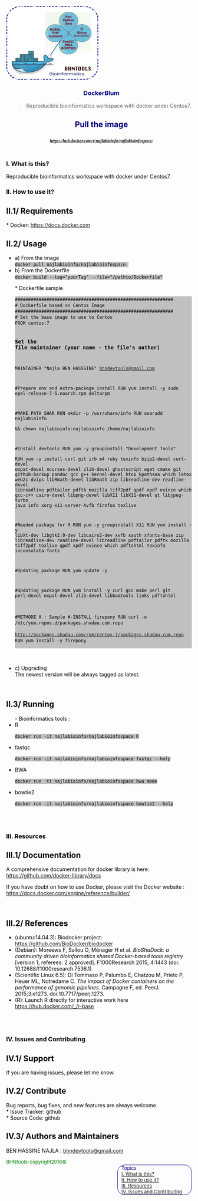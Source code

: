 
<html>
<head>
  <meta charset="utf-8" />
  <title>DockerBIum</title>
  <script type="text/javascript" src="http://code.jquery.com/jquery-latest.min.js"></script>
  <!--[if lt IE 9]>
    <script src="http://html5shiv.googlecode.com/svn/trunk/html5.js"></script>
  <![endif]-->
</head>

<body>
<article>
  <div>
    <header>
        <section style="color:blue;float:left;padding-right:20px;">
        <img src="Imgs/DockerBIum.png" style="width:250px;height:200px;">
        </section>
        <section style="color:navy;float:left;padding-left:15px;">
        <h1>DockerBIum</h1>
        <blockquote>Reproducible bioinformatics workspace with docker under Centos7.</blockquote>
        <h2>Pull the image</h2>
        <p style="color: green; font: italic bold 12px/30px Georgia, serif;"> <a href="https://hub.docker.com/r/najlabioinfo/najlabioinfospace">https://hub.docker.com/r/najlabioinfo/najlabioinfospace/</a><p>
        </section>
        <br>
        <br>
    </header>
 </div>
<section id="content"style="color:black;float:left;">
<h1 id='idtitle1'>I. What is this?</h1>
<p>Reproducible bioinformatics workspace with docker under Centos7.</p>

<h1 id='idtitle2'>II. How to use it?</h1>
<h2>II.1/ Requirements</h2>
* Docker: <a href="https://docs.docker.com">https://docs.docker.com </a>


<h2>II.2/ Usage</h2>
<ul>
<li>a) From the image </li>
<code style='background: #C0C0C0;'>docker pull najlabioinfo/najlabioinfospace </code>

<li>b) From the Dockerfile</li>
<code style='background: #C0C0C0;'>docker build --tag="yourTag" --file="/pathto/Dockerfile"</code>
<p> * Dockerfile sample </p>
<pre style='background: #C0C0C0;'><code>############################################################ 
# Dockerfile based on Centos Image 
############################################################ 
# Set the base image to use to Centos
FROM centos:7

# Set the file maintainer (your name - the file's author) 
MAINTAINER "Najla BEN HASSSINE" bhndevtools@gmail.com

#Prepare env and extra-package install
RUN yum install -y sudo epel-release-7-5.noarch.rpm deltarpm

#MAKE PATH SHAR
RUN mkdir -p /usr/share/info
RUN useradd najlabioinfo \
    && chown najlabioinfo:najlabioinfo /home/najlabioinfo

#Install devtools
RUN yum -y groupinstall "Development Tools"  
RUN yum -y install curl git irb m4 ruby texinfo bzip2-devel curl-devel expat-devel ncurses-devel zlib-devel ghostscript wget cmake git github-backup pandoc gcc g++ kernel-devel htop kpathsea which latex web2c dvips libRmath-devel libRmath zip libreadline-dev readline-devel libreadline pdftailor pdftk mozilla tiff2pdf qpdf xpdf evince which gcc-c++ cairo-devel libpng-devel libX11 libX11-devel qt libjpeg-turbo java info xorg-x11-server-Xvfb firefox texlive

#Needed package for R
RUN yum -y groupinstall X11
RUN yum install -y  libXt-dev libgtk2.0-dev libcairo2-dev xvfb xauth xfonts-base zip libreadline-dev readline-devel libreadline pdftailor pdftk mozilla tiff2pdf texlive qpdf xpdf evince which pdftohtml texinfo inconsolata-fonts

#Updating package
RUN yum update -y

#Updating package
RUN yum install -y  curl gcc make perl git perl-devel expat-devel zlib-devel libbamtools links pdftohtml

#METHODE A : Sample
#-INSTALL firepony
RUN curl -o /etc/yum.repos.d/packages.shadau.com.repo \
    http://packages.shadau.com/rpm/centos-7/packages.shadau.com.repo
RUN yum install -y firepony
</code></pre>
<br>
<li>c) Upgrading</li>
 The newest version will be always tagged as latest.
</ul>
<br>
<h2>II.3/ Running</h2>
<ul> - Bioinformatics tools :
<li>R</li>
<pre><code style='background: #C0C0C0;'>docker run -it najlabioinfo/najlabioinfospace R</code></pre>
<li>fastqc</li>
<pre><code style='background: #C0C0C0;'>docker run -it najlabioinfo/najlabioinfospace fastqc --help</code></pre>
<li>BWA</li>
<pre><code style='background: #C0C0C0;'>docker run -ti najlabioinfo/najlabioinfospace bwa meme</code></pre>
<li>bowtie2</li>
<pre><code style='background: #C0C0C0;'>docker run -it najlabioinfo/najlabioinfospace bowtie2 --help</code></pre>
</ul>
<br>
<br>
<h1 id='idtitle3'>III. Resources</h1>
<h2>III.1/ Documentation</h2>
<p>A comprehensive documentation for docker library is here: <a href="https://github.com/docker-library/docs">https://github.com/docker-library/docs</a></p>
<p>If you have doubt on how to use Docker, please visit the Docker website : <a href="https://docs.docker.com/engine/reference/builder/">https://docs.docker.com/engine/reference/builder/</a></p>
<br>
<h2>III.2/ References</h2>
<ul>
<li>(ubuntu:14.04.3): Biodocker project: <a href="https://gitter.im/BioDocker/biodocker">https://github.com/BioDocker/biodocker</a> </li>
<li>(Debian): Moreews F, Sallou O, Ménager H et al. <em style="font: bold;">BioShaDock: a community driven bioinformatics shared Docker-based tools registry</em> [version 1; referees: 2 approved]. F1000Research 2015, 4:1443 (doi: 10.12688/f1000research.7536.1)</li>
<li>(Scientific Linux 6.5): Di Tommaso P, Palumbo E, Chatzou M, Prieto P, Heuer ML, Notredame C. <em style="font: bold;">The impact of Docker containers on the performance of genomic pipelines.</em> Campagne F, ed. PeerJ. 2015;3:e1273. doi:10.7717/peerj.1273.</li>

<li>(R): Launch R directly for interactive work here <a href="https://hub.docker.com/_/r-base/">https://hub.docker.com/_/r-base</a>
</ul>
<br>
<br>

<h1 id='idtitle4'>IV. Issues and Contributing</h1> 
<h2>IV.1/ Support</h2>
<p>
If you are having issues, please let me know.
</p>
<h2>IV.2/ Contribute</h2>
<p>Bug reports, bug fixes, and new features are always welcome.<br>
* Issue Tracker: github<br>
* Source Code: github</p>
<h2 id='idtitleE'>IV.3/ Authors and Maintainers</h2>
<p>BEN HASSINE NAJLA : <a href="MAILTO:bhndevtools@gmail.com?Subject=DockerBIum">bhndevtools@gmail.com</a></p>
<section style="font: bold;color:green;align:center;font-size:small;">
<footer>BHNtools-copyright2016©</footer>
</section>
</section>
</article>
<aside style='float:right; font:bold; color:navy; align:center; font-size:small; border: 1.5px solid; border-radius:20px; width:200px;'>
<!--div style="font:bold;color:navt;align:center;font-size:small; border: 2px solid; border-radius:25px;"-->
<div style='font:bold;width:250px;padding-left:5px; padding-right:5px; margin-left:5px;'>Topics
<br>
<a href=#idtitle1>I. What is this?</a>
<br>
<a href=#idtitle2>II. How to use it?</a>
<br>
<a href=#idtitle3>III. Resources</a>
<br>
<a href=#idtitle4>IV. Issues and Contributing</a>
</div>
</aside>
</body>
</html>
